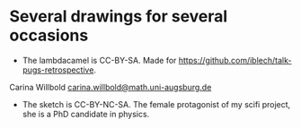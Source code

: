 # Several drawings for several occasions

* The lambdacamel is CC-BY-SA.
  Made for https://github.com/iblech/talk-pugs-retrospective.

Carina Willbold <carina.willbold@math.uni-augsburg.de>

* The sketch is CC-BY-NC-SA.
  The female protagonist of my scifi project, she is a PhD candidate in physics. 
